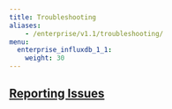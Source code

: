 ```yaml
---
title: Troubleshooting
aliases:
    - /enterprise/v1.1/troubleshooting/
menu:
  enterprise_influxdb_1_1:
    weight: 30
---
```


## [Reporting Issues](/enterprise_influxdb/v1.1/troubleshooting/reporting-issues/)
